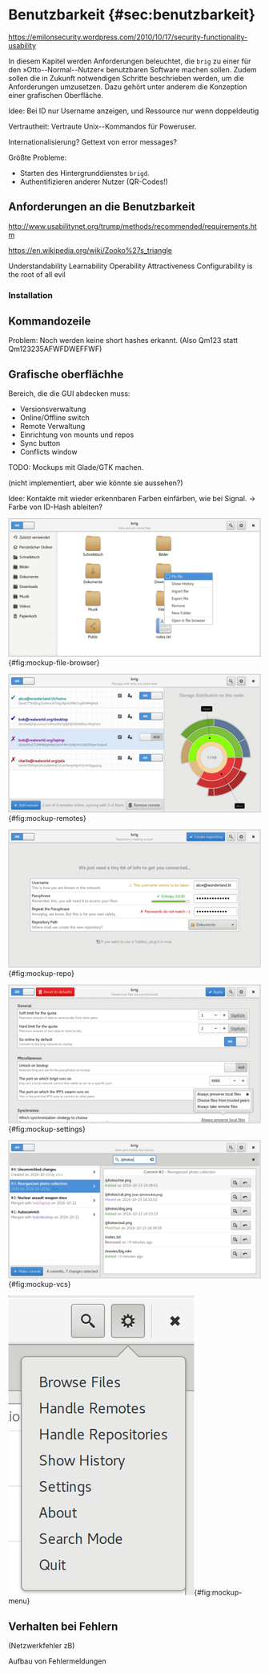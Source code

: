 # Benutzbarkeit {#sec:benutzbarkeit}

https://emilonsecurity.wordpress.com/2010/10/17/security-functionality-usability

In diesem Kapitel werden Anforderungen beleuchtet, die ``brig`` zu einer für
den »Otto--Normal--Nutzer« benutzbaren Software machen sollen. Zudem sollen die
in Zukunft notwendigen Schritte beschrieben werden, um die Anforderungen
umzusetzen. Dazu gehört unter anderem die Konzeption einer grafischen
Oberfläche.

Idee: Bei ID nur Username anzeigen, und Ressource nur wenn doppeldeutig

Vertrautheit: Vertraute Unix--Kommandos für Poweruser.

Internationalisierung? Gettext von error messages?

Größte Probleme: 

- Starten des Hintergrunddienstes ``brigd``.
- Authentifizieren anderer Nutzer (QR-Codes!)

## Anforderungen an die Benutzbarkeit

http://www.usabilitynet.org/trump/methods/recommended/requirements.htm

https://en.wikipedia.org/wiki/Zooko%27s_triangle

Understandability
Learnability
Operability
Attractiveness
Configurability is the root of all evil

### Installation

## Kommandozeile

Problem: Noch werden keine short hashes erkannt. (Also Qm123 statt Qm123235AFWFDWEFFWF)

## Grafische oberflächhe

Bereich, die die GUI abdecken muss:

* Versionsverwaltung
* Online/Offline switch
* Remote Verwaltung
* Einrichtung von mounts und repos
* Sync button
* Conflicts window

TODO: Mockups mit Glade/GTK machen.

(nicht implementiert, aber wie könnte sie aussehen?)

Idee: Kontakte mit wieder erkennbaren Farben einfärben, wie bei Signal. -> Farbe von ID-Hash ableiten?


![A](images/6/view-file-browser.png){#fig:mockup-file-browser}

![B](images/6/view-remotes.png){#fig:mockup-remotes}

![C](images/6/view-repo.png){#fig:mockup-repo}

![D](images/6/view-settings.png){#fig:mockup-settings}

![E](images/6/view-vcs.png){#fig:mockup-vcs}

![F](images/6/menu.png){#fig:mockup-menu}


## Verhalten bei Fehlern

(Netzwerkfehler zB)

Aufbau von Fehlermeldungen

